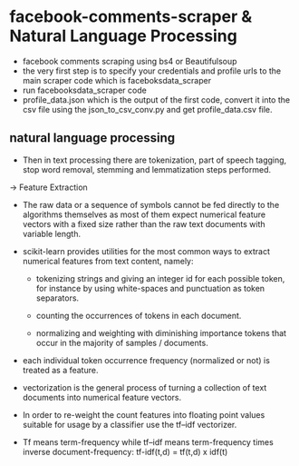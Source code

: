 # facebook-comments-scraper & Natural Language Processing
- facebook comments scraping using bs4 or Beautifulsoup
- the very first step is to specify your credentials and profile urls to the main scraper code which is faceboksdata_scraper
- run facebooksdata_scraper code
- profile_data.json which is the output of the first code, convert it into the csv file using the json_to_csv_conv.py and get profile_data.csv file.
## natural language processing
- Then in text processing there are tokenization, part of speech tagging, stop word removal, stemming and lemmatization steps performed.

-> Feature Extraction

- The raw data or a sequence of symbols cannot be fed directly to the algorithms themselves as most of them expect numerical feature vectors with a fixed size rather than the raw text documents with variable length.

- scikit-learn provides utilities for the most common ways to extract numerical features from text content, namely:

    - tokenizing strings and giving an integer id for each possible token, for instance by using white-spaces and punctuation as token separators.

    - counting the occurrences of tokens in each document.

    - normalizing and weighting with diminishing importance tokens that occur in the majority of samples / documents.
    
- each individual token occurrence frequency (normalized or not) is treated as a feature.

- vectorization is the general process of turning a collection of text documents into numerical feature vectors.
- In order to re-weight the count features into floating point values suitable for usage by a classifier use the tf–idf vectorizer.
- Tf means term-frequency while tf–idf means term-frequency times inverse document-frequency: tf-idf(t,d) = tf(t,d) x idf(t)
